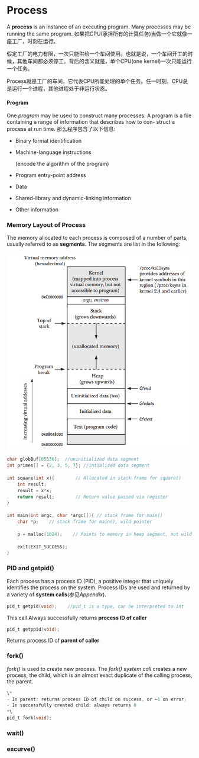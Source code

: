 # Process
A **process** is an instance of an executing program. Many processes may be running the same program.
如果把CPU(承担所有的计算任务)当做一个它就像一座工厂，时刻在运行。

假定工厂的电力有限，一次只能供给一个车间使用。也就是说，一个车间开工的时候，其他车间都必须停工。背后的含义就是，单个CPU(one kernel)一次只能运行一个任务。

Process就是工厂的车间，它代表CPU所能处理的单个任务。任一时刻，CPU总是运行一个进程，其他进程处于非运行状态。
#### Program
One *program* may be used to construct many processes. 
A program is a file containing a range of information that describes how to con- struct a process at run time. 
那么程序包含了以下信息:

- Binary format identification
- Machine-language instructions

    (encode the algorithm of the program)
- Program entry-point address
- Data
- Shared-library and dynamic-linking information
- Other information

### Memory Layout of Process
The memory allocated to each process is composed of a number of parts, usually referred to as **segments**. The segments are list in the following:

![The Memory Layout of Process](/assets/typicalMemoryLayout.png)


```c
char globBuf[65536];  //uninitialized data segment
int primes[] = {2, 3, 5, 7}; //intialized data segment

int square(int x){        // Allocated in stack frame for square()
    int result;           
    result = x*x;    
    return result;        // Return value passed via register
}

int main(int argc, char *argc[]){ // stack frame for main() 
    char *p;    // stack frame for main(), wild pointer
    
    p = malloc(1024);    // Points to memory in heap segment, not wild pointer anymore
    
    exit(EXIT_SUCCESS);
}

```

### PID and getpid()

Each process has a process ID (PID), a positive integer that uniquely identifies the process on the system. 
Process IDs are used and returned by a variety of **system calls**(参见*Appendix*).
```c
pid_t getpid(void);    //pid_t is a type, can be interpreted to int
```
This call Always successfully returns **process ID of caller**
```c
pid_t getppid(void);
```
Returns process ID of **parent of caller**
### fork()
*fork()* is used to create new process.
The *fork() system call* creates a new process, the child, which is an almost exact
duplicate of the calling process, the parent.

```c
\*
- In parent: returns process ID of child on success, or –1 on error;
- In successfully created child: always returns 0
*\
pid_t fork(void); 
```

### wait()


### excurve()



